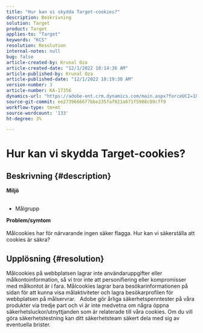 ```yaml
---
title: "Hur kan vi skydda Target-cookies?"
description: Beskrivning
solution: Target
product: Target
applies-to: "Target"
keywords: "KCS"
resolution: Resolution
internal-notes: null
bug: false
article-created-by: Krunal Oza
article-created-date: "12/1/2022 10:14:36 AM"
article-published-by: Krunal Oza
article-published-date: "12/1/2022 10:19:30 AM"
version-number: 3
article-number: KA-17356
dynamics-url: "https://adobe-ent.crm.dynamics.com/main.aspx?forceUCI=1&pagetype=entityrecord&etn=knowledgearticle&id=c1c8d0f3-6071-ed11-9561-6045bd006a22"
source-git-commit: ee27396666f7bbe235faf921a671f5908c89cff9
workflow-type: tm+mt
source-wordcount: '133'
ht-degree: 3%

---
```


# Hur kan vi skydda Target-cookies?

## Beskrivning {#description}

<b>Miljö 
<br> </b>
- Målgrupp



<b>Problem/symtom</b><br><br>Målcookies har för närvarande ingen säker flagga. Hur kan vi säkerställa att cookies är säkra?<br>

## Upplösning {#resolution}


Målcookies på webbplatsen lagrar inte användaruppgifter eller målkontoinformation, så vi tror inte att personifiering eller kompromisser med målkontot är i fara. Målcookies lagrar bara besökarinformationen på sidan för att kunna visa målaktiviteter och lagra besökarprofilen för webbplatsen på målservrar.
 
Adobe gör årliga säkerhetspenntester på våra produkter via tredje part och vi är inte medvetna om några öppna säkerhetsluckor/utnyttjanden som är relaterade till våra cookies. Om du vill göra säkerhetstestning kan ditt säkerhetsteam säkert dela med sig av eventuella brister.

